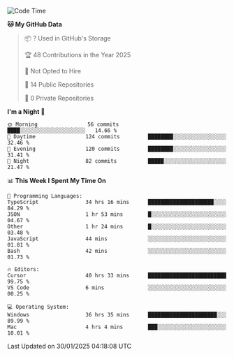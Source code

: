 <!--START_SECTION:waka-->
![Code Time](http://img.shields.io/badge/Code%20Time-6%2C608%20hrs%205%20mins-blue)

**🐱 My GitHub Data** 

> 📦 ? Used in GitHub's Storage 
 > 
> 🏆 48 Contributions in the Year 2025
 > 
> 🚫 Not Opted to Hire
 > 
> 📜 14 Public Repositories 
 > 
> 🔑 0 Private Repositories 
 > 
**I'm a Night 🦉** 

```text
🌞 Morning                56 commits          ████░░░░░░░░░░░░░░░░░░░░░   14.66 % 
🌆 Daytime                124 commits         ████████░░░░░░░░░░░░░░░░░   32.46 % 
🌃 Evening                120 commits         ████████░░░░░░░░░░░░░░░░░   31.41 % 
🌙 Night                  82 commits          █████░░░░░░░░░░░░░░░░░░░░   21.47 % 
```


📊 **This Week I Spent My Time On** 

```text
💬 Programming Languages: 
TypeScript               34 hrs 16 mins      █████████████████████░░░░   84.29 % 
JSON                     1 hr 53 mins        █░░░░░░░░░░░░░░░░░░░░░░░░   04.67 % 
Other                    1 hr 24 mins        █░░░░░░░░░░░░░░░░░░░░░░░░   03.48 % 
JavaScript               44 mins             ░░░░░░░░░░░░░░░░░░░░░░░░░   01.81 % 
Bash                     42 mins             ░░░░░░░░░░░░░░░░░░░░░░░░░   01.73 % 

🔥 Editors: 
Cursor                   40 hrs 33 mins      █████████████████████████   99.75 % 
VS Code                  6 mins              ░░░░░░░░░░░░░░░░░░░░░░░░░   00.25 % 

💻 Operating System: 
Windows                  36 hrs 35 mins      ██████████████████████░░░   89.99 % 
Mac                      4 hrs 4 mins        ███░░░░░░░░░░░░░░░░░░░░░░   10.01 % 
```


 Last Updated on 30/01/2025 04:18:08 UTC
<!--END_SECTION:waka-->


